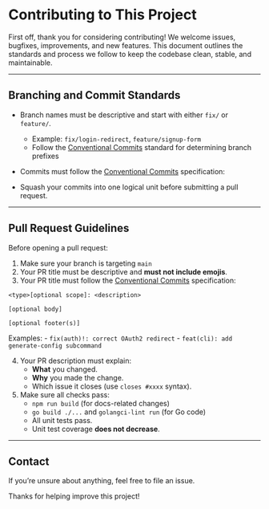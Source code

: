 # Contributing to This Project

First off, thank you for considering contributing! We welcome issues, bugfixes, improvements, and new features. This document outlines the standards and process we follow to keep the codebase clean, stable, and maintainable.

---

## Branching and Commit Standards

- Branch names must be descriptive and start with either `fix/` or `feature/`.
  - Example: `fix/login-redirect`, `feature/signup-form`
  - Follow the [Conventional Commits](https://www.conventionalcommits.org/en/v1.0.0/) standard for determining branch prefixes

- Commits must follow the [Conventional Commits](https://www.conventionalcommits.org/en/v1.0.0/) specification:

- Squash your commits into one logical unit before submitting a pull request.

---

## Pull Request Guidelines

Before opening a pull request:

1. Make sure your branch is targeting `main`
2. Your PR title must be descriptive and **must not include emojis**.
3. Your PR title must follow the [Conventional Commits](https://www.conventionalcommits.org/en/v1.0.0/) specification:

  ```plaintext
  <type>[optional scope]: <description>

  [optional body]

  [optional footer(s)]
  ```

  Examples:
      - `fix(auth)!: correct OAuth2 redirect`
      - `feat(cli): add generate-config subcommand`

4. Your PR description must explain:
   - **What** you changed.
   - **Why** you made the change.
   - Which issue it closes (use `closes #xxxx` syntax).
5. Make sure all checks pass:
   - `npm run build` (for docs-related changes)
   - `go build ./...` and `golangci-lint run` (for Go code)
   - All unit tests pass.
   - Unit test coverage **does not decrease**.

---

## Contact

If you’re unsure about anything, feel free to file an issue.

Thanks for helping improve this project!

